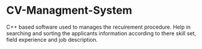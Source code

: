 # CV-Managment-System
C++ based software used to manages the recuirement procedure. Help in searching and sorting the applicants information according to there skill set, field experience and job description.
